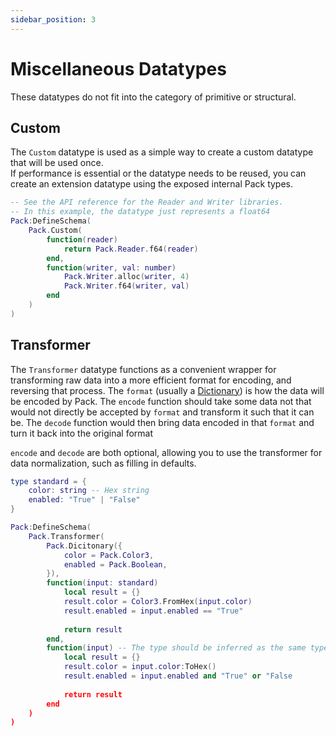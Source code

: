 ```yaml
---
sidebar_position: 3
---
```


# Miscellaneous Datatypes

These datatypes do not fit into the category of primitive or structural.

## Custom

The `Custom` datatype is used as a simple way to create a custom datatype that will be used once.  
If performance is essential or the datatype needs to be reused, you can create an extension datatype using the exposed internal Pack types.

```lua
-- See the API reference for the Reader and Writer libraries.
-- In this example, the datatype just represents a float64
Pack:DefineSchema(
    Pack.Custom(
        function(reader)
            return Pack.Reader.f64(reader)
        end,
        function(writer, val: number)
            Pack.Writer.alloc(writer, 4)
            Pack.Writer.f64(writer, val)
        end
    )
)
```

## Transformer

The `Transformer` datatype functions as a convenient wrapper for transforming raw data into a more efficient format for encoding, and reversing that process.
The `format` (usually a [Dictionary](Structures#dictionary)) is how the data will be encoded by Pack.
The `encode` function should take some data not that would not directly be accepted by `format` and transform it such that it can be.
The `decode` function would then bring data encoded in that `format` and turn it back into the original format

`encode` and `decode` are both optional, allowing you to use the transformer for data normalization, such as filling in defaults.

```lua
type standard = {
    color: string -- Hex string
    enabled: "True" | "False"
}

Pack:DefineSchema(
    Pack.Transformer(
        Pack.Dicitonary({
            color = Pack.Color3,
            enabled = Pack.Boolean,
        }),
        function(input: standard)
            local result = {}
            result.color = Color3.FromHex(input.color)
            result.enabled = input.enabled == "True"
            
            return result
        end,
        function(input) -- The type should be inferred as the same type as the dictionary
            local result = {}
            result.color = input.color:ToHex()
            result.enabled = input.enabled and "True" or "False
    
            return result
        end
    )
)
```
